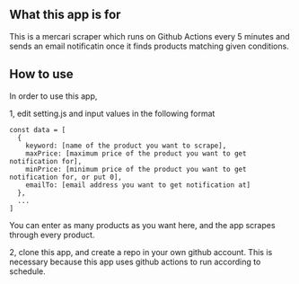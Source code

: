 ## What this app is for

This is a mercari scraper which runs on Github Actions every 5 minutes and sends an email notificatin once it finds products matching given conditions.

## How to use

In order to use this app,

1, edit setting.js and input values in the following format

```
const data = [
  {
    keyword: [name of the product you want to scrape],
    maxPrice: [maximum price of the product you want to get notification for],
    minPrice: [minimum price of the product you want to get notification for, or put 0],
    emailTo: [email address you want to get notification at]
  },
  ...
]
```

You can enter as many products as you want here, and the app scrapes through every product.

2, clone this app, and create a repo in your own github account. This is necessary because this app uses github actions to run according to schedule.
